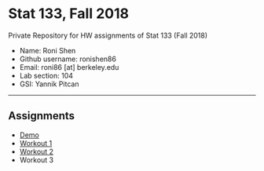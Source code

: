 # Stat 133, Fall 2018

Private Repository for HW assignments of Stat 133 (Fall 2018)

- Name: Roni Shen
- Github username: ronishen86
- Email: roni86 [at] berkeley.edu
- Lab section: 104
- GSI: Yannik Pitcan

-----

## Assignments

- [Demo](demo)
- [Workout 1](workout1)
- [Workout 2](workout02)
- Workout 3


